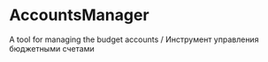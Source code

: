 # AccountsManager
A tool for managing the budget accounts / Инструмент управления бюджетными счетами

